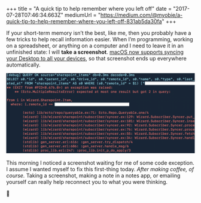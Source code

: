 +++
title = "A quick tip to help remember where you left off"
date = "2017-07-28T07:46:34.663Z"
mediumUrl = "https://medium.com/@myobie/a-quick-tip-to-help-remember-where-you-left-off-831ab5da30fa"
+++

If your short-term memory isn’t the best, like me, then you probably have a few tricks to help recall information easier. When I’m programming, working on a spreadsheet, or anything on a computer and I need to leave it in an unfinished state: I will **take a screenshot**. [macOS now supports syncing your Desktop to all your devices](http://www.macworld.com/article/3178609/data-center-cloud/how-to-take-best-advantage-of-icloud-desktop-and-documents-across-macs.html), so that screenshot ends up everywhere automatically.

![Screenshot of logging output](1-6tpKvBdekv6AWu5w6jRSEQ.png)

This morning I noticed a screenshot waiting for me of some code exception. I assume I wanted myself to fix this first-thing today. _After making coffee, of course._ Taking a screenshot, making a note in a notes app, or emailing yourself can really help reconnect you to what you were thinking.

🏁